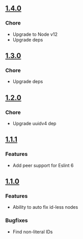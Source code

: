 ## [1.4.0](https://github.com/notarize/eslint-plugin-react-intl-ensure/compare/v1.3.0...v1.4.0)

### Chore

- Upgrade to Node v12
- Upgrade deps

## [1.3.0](https://github.com/notarize/eslint-plugin-react-intl-ensure/compare/v1.2.0...v1.3.0)

### Chore

- Upgrade deps

## [1.2.0](https://github.com/notarize/eslint-plugin-react-intl-ensure/compare/v1.1.1...v1.2.0)

### Chore

- Upgrade uuidv4 dep

## [1.1.1](https://github.com/notarize/eslint-plugin-react-intl-ensure/compare/v1.1.0...v1.1.1)

### Features

- Add peer support for Eslint 6

## [1.1.0](https://github.com/notarize/eslint-plugin-react-intl-ensure/compare/v1.0.0...v1.1.0)

### Features

- Ability to auto fix id-less nodes

### Bugfixes

- Find non-literal IDs
